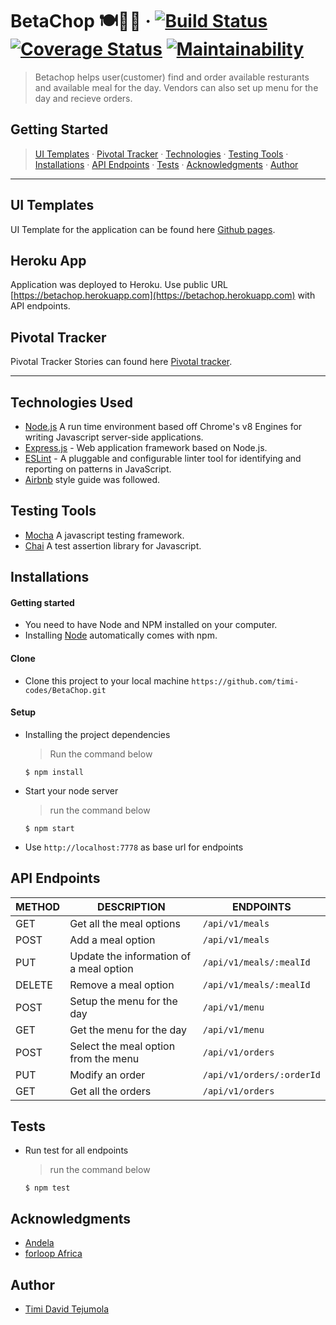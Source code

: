 <!-- ## ![alt text](https://res.cloudinary.com/betachop/image/upload/c_scale,h_42,w_190/v1550524399/betachop/beta-chop-logo.png) -->

# BetaChop 🍽🥗🍗 &middot; [![Build Status](https://travis-ci.org/timi-codes/BetaChop.svg?branch=develop)](https://travis-ci.org/timi-codes/BetaChop) [![Coverage Status](https://coveralls.io/repos/github/timi-codes/BetaChop/badge.svg?fbfbfbhfdhfhdfhdhfdhfdhffbfbbfbfddd=fhdfhdhfdhfhdhfhd)](https://coveralls.io/github/timi-codes/BetaChop) [![Maintainability](https://api.codeclimate.com/v1/badges/da4ef2d2fe0db5b689ec/maintainability)](https://codeclimate.com/github/timi-codes/BetaChop/maintainability)

> Betachop helps user(customer) find and order available resturants and available meal for the day. Vendors can also set up menu for the day and recieve orders.

## Getting Started

> [UI Templates](#ui-templates) &middot; [Pivotal Tracker](#pivotal-tracker) &middot; [Technologies](#technologies-used) &middot; [Testing Tools](#testing-tools) &middot; [Installations](#installations) &middot; [API Endpoints](#api-endpoints) &middot; [Tests](#tests) &middot; [Acknowledgments](#acknowledgments) &middot; [Author](#author)

---

## UI Templates

UI Template for the application can be found here [Github pages](https://timi-codes.github.io/BetaChop/UI/index.html).

## Heroku App

Application was deployed to Heroku. Use public URL [https://betachop.herokuapp.com](https://betachop.herokuapp.com) with API endpoints.

## Pivotal Tracker

Pivotal Tracker Stories can found here [Pivotal tracker](https://www.pivotaltracker.com/n/projects/2242112).

---

## Technologies Used

[node]: (https://nodejs.org)

- [Node.js](node) A run time environment based off Chrome's v8 Engines for writing Javascript server-side applications.
- [Express.js](https://expressjs.com) - Web application framework based on Node.js.
- [ESLint](https://eslint.org/) - A pluggable and configurable linter tool for identifying and reporting on patterns in JavaScript.
- [Airbnb](https://www.npmjs.com/package/eslint-config-airbnb) style guide was followed.

## Testing Tools

- [Mocha](https://mochajs.org/) A javascript testing framework.
- [Chai](https://chaijs.com) A test assertion library for Javascript.

## Installations

#### Getting started

- You need to have Node and NPM installed on your computer.
- Installing [Node](node) automatically comes with npm.

#### Clone

- Clone this project to your local machine `https://github.com/timi-codes/BetaChop.git`

#### Setup

- Installing the project dependencies
  > Run the command below
  ```shell
  $ npm install
  ```
- Start your node server
  > run the command below
  ```shell
  $ npm start
  ```
- Use `http://localhost:7778` as base url for endpoints

## API Endpoints

| METHOD | DESCRIPTION                             | ENDPOINTS                 |
| ------ | --------------------------------------- | ------------------------- |
| GET    | Get all the meal options                | `/api/v1/meals`           |
| POST   | Add a meal option                       | `/api/v1/meals`           |
| PUT    | Update the information of a meal option | `/api/v1/meals/:mealId`   |
| DELETE | Remove a meal option                    | `/api/v1/meals/:mealId`   |
| POST   | Setup the menu for the day              | `/api/v1/menu`            |
| GET    | Get the menu for the day                | `/api/v1/menu`            |
| POST   | Select the meal option from the menu    | `/api/v1/orders`          |
| PUT    | Modify an order                         | `/api/v1/orders/:orderId` |
| GET    | Get all the orders                      | `/api/v1/orders`          |

## Tests

- Run test for all endpoints
  > run the command below
  ```shell
  $ npm test
  ```

## Acknowledgments

- [Andela](https://andela.com/)
- [forloop Africa](https://forloop.africa/)

## Author

- [Timi David Tejumola](https://twitter.com/timicodes)
